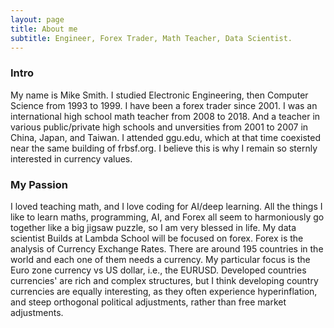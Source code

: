 ```yaml
---
layout: page
title: About me
subtitle: Engineer, Forex Trader, Math Teacher, Data Scientist.
---
```

### Intro

My name is Mike Smith. I studied Electronic Engineering, then Computer Science from 1993 to 1999. I have been a forex trader since 2001. I was an international high school math teacher from 2008 to 2018. And a teacher in various public/private high schools and unversities from 2001 to 2007 in China, Japan, and Taiwan. I attended ggu.edu, which at that time coexisted near the same building of frbsf.org. I believe this is why I remain so sternly interested in currency values.


### My Passion
I loved teaching math, and I love coding for AI/deep learning. All the things I like to learn maths, programming, AI, and Forex all seem to harmoniously go together like a big jigsaw puzzle, so I am very blessed in life. My data scientist Builds at Lambda School will be focused on forex. Forex is the analysis of Currency Exchange Rates. There are around 195 countries in the world and each one of them needs a currency. My particular focus is the Euro zone currency vs US dollar, i.e., the EURUSD. Developed countries currencies' are rich and complex structures, but I think developing country currencies are equally interesting, as they often experience hyperinflation, and steep orthogonal political adjustments, rather than free market adjustments. 



